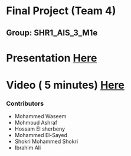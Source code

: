 # Final Project (Team 4)

## Group: SHR1_AIS_3_M1e


# Presentation [Here]([https://docs.google.com/presentation/d/1C8vC4qfpF3DDGYJA-8Qspg1Huzy2HOf7/edit?usp=sharing&ouid=118173507882679184021&rtpof=true&sd=true](https://www.canva.com/design/DAGT3fqmT_U/9z0tB9U6eAvd06JimIXamw/edit?utm_content=DAGT3fqmT_U&utm_campaign=designshare&utm_medium=link2&utm_source=sharebutton))

# Video ( 5 minutes) [Here](https://drive.google.com/file/d/1yMjZlukjdO_JM21VarYYDDbCcdfHk1WH/view?usp=sharing) 
### Contributors
- Mohammed Waseem
- Mohmoud Ashraf
- Hossam El sherbeny
- Mohammed El-Sayed
- Shokri Mohammed Shokri
- Ibrahim Ali
